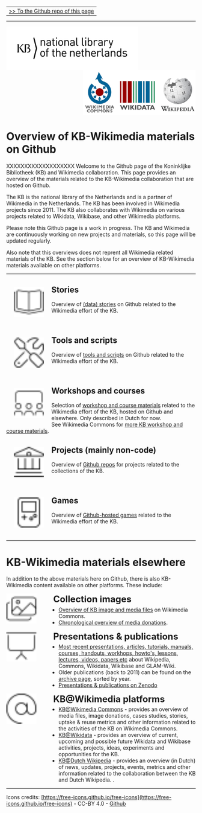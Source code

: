 <table width="100%" border="0"><tr><td align="right">
<a href="https://github.com/KBNLwikimedia/kbnlwikimedia.github.io" target="_blank">>> To the Github repo of this page</a>
</td></tr></table>
<hr/>

<img src="media/KB_Nationale-Bibliotheek_Logo_RGB-Zwart-EN.png" width="350" hspace="0" align="left"/>
<img src="media/wikimedia-logos.png" align="right" width="300" hspace="0">
<br clear="all"/>

# Overview of KB-Wikimedia materials on Github

XXXXXXXXXXXXXXXXXXX
Welcome to the Github page of the Koninklijke Bibliotheek (KB) and Wikimedia collaboration. This page provides an overview of the materials related to the KB-Wikimedia collaboration that are hosted on Github.

The KB is the national library of the Netherlands and is a partner of Wikimedia in the Netherlands. The KB has been involved in Wikimedia projects since 2011. The KB also collaborates with Wikimedia on various projects related to Wikidata, Wikibase, and other Wikimedia platforms.

Please note this Github page is a work in progress. The KB and Wikimedia are continuously working on new projects and materials, so this page will be updated regularly.

Also note that this overviews does not reprent all Wikimedia related materials of the KB. See the section below for an overview of KB-Wikimedia materials available on other platforms.

-------------

<img src="media/book-open-cover.svg" align="left" width="80" hspace="20" vspace="20"/>

## Stories
Overview of [(data) stories](https://kbnlwikimedia.github.io/stories/index.html) on Github related to the Wikimedia effort of the KB.
<br clear="all"/>

<img src="media/screwdriver-wrench.svg" align="left" width="80" hspace="20" vspace="20"/>

## Tools and scripts
Overview of [tools and scripts](https://kbnlwikimedia.github.io/tools/index.html) on Github related to the Wikimedia effort of the KB.
<br clear="all"/>

<img src="media/screen-users.svg" align="left" width="80" hspace="20" vspace="20"/>

## Workshops and courses
Selection of [workshop and course materials](https://kbnlwikimedia.github.io/workshops-courses/index.html) related to the Wikimedia effort of the KB, hosted on Github and elsewhere. Only described in Dutch for now.<br/>
See Wikimedia Commons for [more KB workshop and course materials](https://commons.wikimedia.org/wiki/Koninklijke_Bibliotheek/GLAM).
<br clear="all"/>

<img src="media/building-columns.svg" align="left" width="80" hspace="20" vspace="20"/>

## Projects (mainly non-code)
Overview of [Github repos](https://kbnlwikimedia.github.io/projects/index.html) for projects related to the collections of the KB. 
<br clear="all"/>

<img src="media/game-console-handheld.svg" align="left" width="80" hspace="20" vspace="20"/>

## Games
Overview of [Github-hosted games](https://kbnlwikimedia.github.io/games/index.html) related to the Wikimedia effort of the KB.
<br clear="all"/>

---------------

# KB-Wikimedia materials elsewhere
In addition to the above materials here on Github, there is also KB-Wikimedia content available on other platforms. These include:

<div style="display: flex; align-items: flex-start; gap: 45px; margin-bottom: 1em;">
  <img src="media/images.svg" width="80" alt="Images icon" style="flex-shrink: 0;" />
  <div>
     <strong style="font-size: 1.7em;">Collection images</strong>
     <ul style="margin: 0.3em 0 0 1em; padding: 0;">
      <li><a href="https://commons.wikimedia.org/wiki/Commons:Koninklijke_Bibliotheek/Media_overview" target="_blank">Overview of KB image and media files</a> on Wikimedia Commons.</li>
      <li><a href="https://commons.wikimedia.org/wiki/Commons:Koninklijke_Bibliotheek/Media_donations" target="_blank">Chronological overview of media donations</a>.</li>
    </ul>
  </div>
</div>

<div style="display: flex; align-items: flex-start; gap: 45px; margin-bottom: 1em;">
  <img src="media/presentation-screen.svg" width="80" alt="Presentation icon" style="flex-shrink: 0;" />
  <div>
     <strong style="font-size: 1.7em;">Presentations & publications</strong>
     <ul style="margin: 0.3em 0 0 1em; padding: 0;">
      <li><a href="https://commons.wikimedia.org/wiki/Koninklijke_Bibliotheek/GLAM" target="_blank">Most recent presentations, articles, tutorials, manuals, courses, handouts, workhops, howto's, lessons, lectures, videos, papers etc</a> about Wikipedia, Commons, Wikidata, Wikibase and GLAM-Wiki. </li>
      <li>Older publications (back to 2011) can be found on the <a href="https://commons.wikimedia.org/wiki/Koninklijke_Bibliotheek/GLAM/Archive" target="_blank">archive page</a>, sorted by year. </li>
      <li><a href="https://zenodo.org/search?page=1&size=20&q=creators.orcid:%220000-0002-9058-9941%22&sort=-publication_date" target="_blank">Presentations & publications on Zenodo</a></li>
    </ul>
  </div>
</div>


<div style="display: flex; align-items: flex-start; gap: 45px; margin-bottom: 1em;">
  <img src="media/at.svg" width="80" alt="At icon" style="flex-shrink: 0;" />
  <div>
     <strong style="font-size: 1.7em;">KB@Wikimedia platforms</strong>
     <ul style="margin: 0.3em 0 0 1em; padding: 0;">
      <li><a href="https://commons.wikimedia.org/wiki/Commons:Koninklijke_Bibliotheek" target="_blank">KB@Wikimedia Commons</a> - provides an overview of media files, image donations, cases studies, stories, uptake & reuse metrics and other information related to the activities of the KB on Wikimedia Commons.</li>
      <li><a href="https://www.wikidata.org/wiki/Wikidata:GLAM/Koninklijke_Bibliotheek_Nederland" target="_blank">KB@Wikidata</a> - provides an overview of current, upcoming and possible future Wikidata and Wikibase activities, projects, ideas, experiments and opportunities for the KB.</li>
      <li><a href="https://nl.wikipedia.org/wiki/Wikipedia:GLAM/Koninklijke_Bibliotheek_en_Nationaal_Archief" target="_blank">KB@Dutch Wikipedia</a> - provides an overview (in Dutch) of news, updates, projects, events, metrics and other information related to the collaboration between the KB and Dutch Wikipedia. .</li>
    </ul>
  </div>
</div>

------------

Icons credits: [https://free-icons.github.io/free-icons](https://free-icons.github.io/free-icons) - CC-BY 4.0 - [Github](https://github.com/free-icons/free-icons)